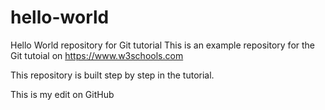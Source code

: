 # hello-world
Hello World repository for Git tutorial
This is an example repository for the Git tutoial on https://www.w3schools.com

This repository is built step by step in the tutorial. 

This is my edit on GitHub
